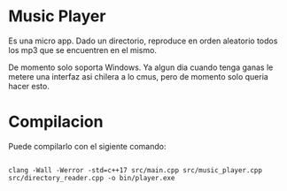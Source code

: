 Music Player
============

Es una micro app. Dado un directorio, reproduce en orden aleatorio todos los
mp3 que se encuentren en el mismo.

De momento solo soporta Windows. Ya algun dia cuando tenga ganas le metere una
interfaz asi chilera a lo cmus, pero de momento solo queria hacer esto.

Compilacion
===========

Puede compilarlo con el sigiente comando:
~~~

clang -Wall -Werror -std=c++17 src/main.cpp src/music_player.cpp src/directory_reader.cpp -o bin/player.exe
~~~
